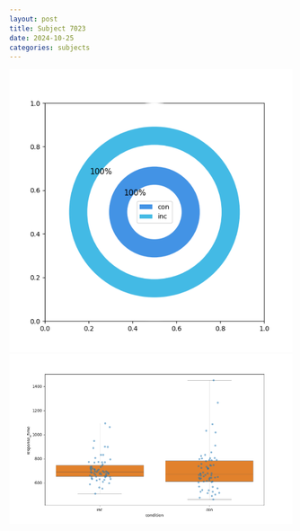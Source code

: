 ```yaml
---
layout: post
title: Subject 7023
date: 2024-10-25
categories: subjects
---
```


![](data/7023/run-15/7023_accuracy_by_condition.png)
![](data/7023/run-15/7023_rt.png)
